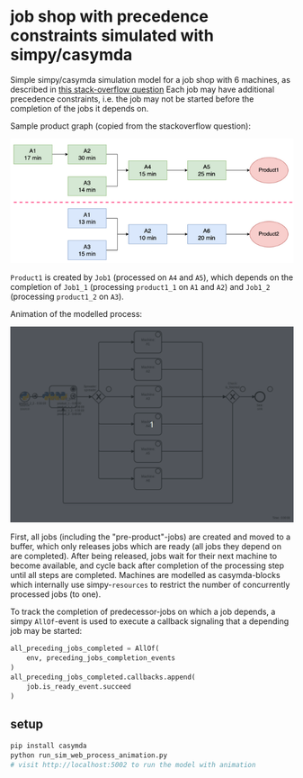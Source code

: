 # job shop with precedence constraints simulated with simpy/casymda

Simple simpy/casymda simulation model for a job shop with 6 machines, as described in [this stack-overflow question](https://stackoverflow.com/questions/75796443/simulating-factory-manufacture-with-simpy-by-requesting-multiple-resources-at-th)
Each job may have additional precedence constraints, i.e. the job may not be started before the completion of the jobs it depends on.  

Sample product graph (copied from the stackoverflow question):

![product graph](img/product_graph.png)

`Product1` is created by `Job1` (processed on `A4` and `A5`), which depends on the completion of `Job1_1` (processing `product1_1` on `A1` and `A2`) and `Job1_2` (processing `product1_2` on `A3`).

Animation of the modelled process:

![process animation](img/sample_2.gif)

First, all jobs (including the "pre-product"-jobs) are created and moved to a buffer, which only releases jobs which are ready (all jobs they depend on are completed).
After being released, jobs wait for their next machine to become available, and cycle back after completion of the processing step until all steps are completed.
Machines are modelled as casymda-blocks which internally use simpy-`resources` to restrict the number of concurrently processed jobs (to one).

To track the completion of predecessor-jobs on which a job depends, a simpy `AllOf`-event is used to execute a callback signaling that a depending job may be started:

```py
all_preceding_jobs_completed = AllOf(
    env, preceding_jobs_completion_events
)
all_preceding_jobs_completed.callbacks.append(
    job.is_ready_event.succeed
)
```

## setup

```sh
pip install casymda
python run_sim_web_process_animation.py
# visit http://localhost:5002 to run the model with animation
```
